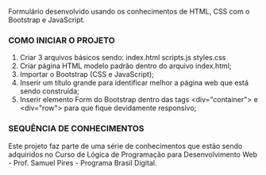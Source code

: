 Formulário desenvolvido usando os conhecimentos de HTML, CSS com o Bootstrap e JavaScript.

### COMO INICIAR O PROJETO
1. Criar 3 arquivos básicos sendo: index.html scripts.js styles.css
2. Criar página HTML modelo padrão dentro do arquivo index.html;
3. Importar o Bootstrap (CSS e JavaScript);
4. Inserir um título grande para identificar melhor a página web que está sendo construída;
5. Inserir elemento Form do Bootstrap dentro das tags <div="container"> e <div="row"> para que fique devidamente responsivo;

### SEQUÊNCIA DE CONHECIMENTOS
Este projeto faz parte de uma série de conhecimentos que estão sendo adquiridos no Curso de Lógica de Programação para Desenvolvimento Web - Prof. Samuel Pires - Programa Brasil Digital.
